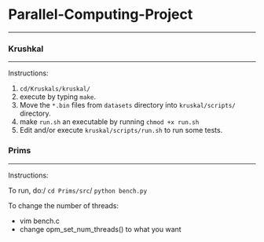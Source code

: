 # Parallel-Computing-Project
--------------------------
### Krushkal
--------------------------
Instructions:

1. `cd/Kruskals/kruskal/` 
2. execute by typing `make`.
3. Move the `*.bin` files from `datasets` directory into `kruskal/scripts/` directory.
4. make `run.sh` an executable by running `chmod +x run.sh`
4. Edit and/or execute `kruskal/scripts/run.sh` to run some tests.


### Prims
--------------------------
Instructions:

To run, do:/
`cd Prims/src`/
`python bench.py`

To change the number of threads:

+ vim bench.c
+ change opm_set_num_threads() to what you want